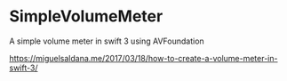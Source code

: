 # SimpleVolumeMeter
A simple volume meter in swift 3 using AVFoundation

https://miguelsaldana.me/2017/03/18/how-to-create-a-volume-meter-in-swift-3/
